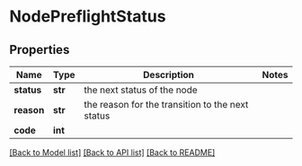 # NodePreflightStatus

## Properties
Name | Type | Description | Notes
------------ | ------------- | ------------- | -------------
**status** | **str** | the next status of the node | 
**reason** | **str** | the reason for the transition to the next status | 
**code** | **int** |  | 

[[Back to Model list]](../README.md#documentation-for-models) [[Back to API list]](../README.md#documentation-for-api-endpoints) [[Back to README]](../README.md)

